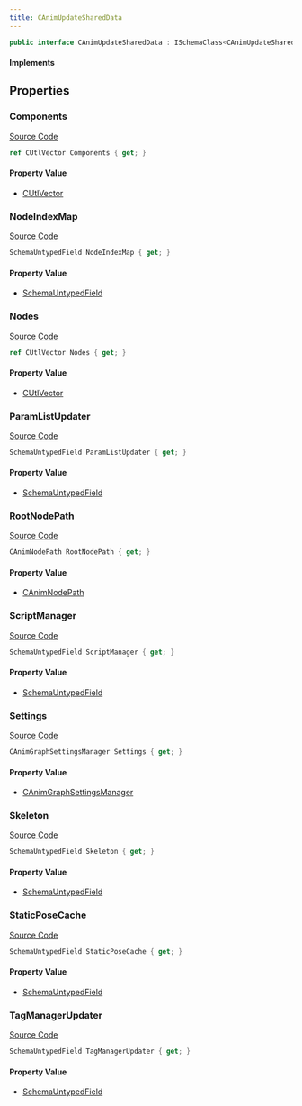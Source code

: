 ```yaml
---
title: CAnimUpdateSharedData
---
```


```csharp
public interface CAnimUpdateSharedData : ISchemaClass<CAnimUpdateSharedData>, ISchemaField, ISchemaClass, INativeHandle
```

#### Implements

## Properties

### Components

[Source Code](https://github.com/swiftly-solution/swiftlys2/blob/beta/managed/src/SwiftlyS2.Generated/Schemas/Interfaces/CAnimUpdateSharedData.cs#L23)

```csharp
ref CUtlVector Components { get; }
```

#### Property Value

- [CUtlVector](/docs/api/)

### NodeIndexMap

[Source Code](https://github.com/swiftly-solution/swiftlys2/blob/beta/managed/src/SwiftlyS2.Generated/Schemas/Interfaces/CAnimUpdateSharedData.cs#L20)

```csharp
SchemaUntypedField NodeIndexMap { get; }
```

#### Property Value

- [SchemaUntypedField](/docs/api/shared/schemas/schemauntypedfield)

### Nodes

[Source Code](https://github.com/swiftly-solution/swiftlys2/blob/beta/managed/src/SwiftlyS2.Generated/Schemas/Interfaces/CAnimUpdateSharedData.cs#L17)

```csharp
ref CUtlVector Nodes { get; }
```

#### Property Value

- [CUtlVector](/docs/api/)

### ParamListUpdater

[Source Code](https://github.com/swiftly-solution/swiftlys2/blob/beta/managed/src/SwiftlyS2.Generated/Schemas/Interfaces/CAnimUpdateSharedData.cs#L26)

```csharp
SchemaUntypedField ParamListUpdater { get; }
```

#### Property Value

- [SchemaUntypedField](/docs/api/shared/schemas/schemauntypedfield)

### RootNodePath

[Source Code](https://github.com/swiftly-solution/swiftlys2/blob/beta/managed/src/SwiftlyS2.Generated/Schemas/Interfaces/CAnimUpdateSharedData.cs#L42)

```csharp
CAnimNodePath RootNodePath { get; }
```

#### Property Value

- [CAnimNodePath](/docs/api/shared/schemadefinitions/canimnodepath)

### ScriptManager

[Source Code](https://github.com/swiftly-solution/swiftlys2/blob/beta/managed/src/SwiftlyS2.Generated/Schemas/Interfaces/CAnimUpdateSharedData.cs#L32)

```csharp
SchemaUntypedField ScriptManager { get; }
```

#### Property Value

- [SchemaUntypedField](/docs/api/shared/schemas/schemauntypedfield)

### Settings

[Source Code](https://github.com/swiftly-solution/swiftlys2/blob/beta/managed/src/SwiftlyS2.Generated/Schemas/Interfaces/CAnimUpdateSharedData.cs#L34)

```csharp
CAnimGraphSettingsManager Settings { get; }
```

#### Property Value

- [CAnimGraphSettingsManager](/docs/api/shared/schemadefinitions/canimgraphsettingsmanager)

### Skeleton

[Source Code](https://github.com/swiftly-solution/swiftlys2/blob/beta/managed/src/SwiftlyS2.Generated/Schemas/Interfaces/CAnimUpdateSharedData.cs#L40)

```csharp
SchemaUntypedField Skeleton { get; }
```

#### Property Value

- [SchemaUntypedField](/docs/api/shared/schemas/schemauntypedfield)

### StaticPoseCache

[Source Code](https://github.com/swiftly-solution/swiftlys2/blob/beta/managed/src/SwiftlyS2.Generated/Schemas/Interfaces/CAnimUpdateSharedData.cs#L37)

```csharp
SchemaUntypedField StaticPoseCache { get; }
```

#### Property Value

- [SchemaUntypedField](/docs/api/shared/schemas/schemauntypedfield)

### TagManagerUpdater

[Source Code](https://github.com/swiftly-solution/swiftlys2/blob/beta/managed/src/SwiftlyS2.Generated/Schemas/Interfaces/CAnimUpdateSharedData.cs#L29)

```csharp
SchemaUntypedField TagManagerUpdater { get; }
```

#### Property Value

- [SchemaUntypedField](/docs/api/shared/schemas/schemauntypedfield)

